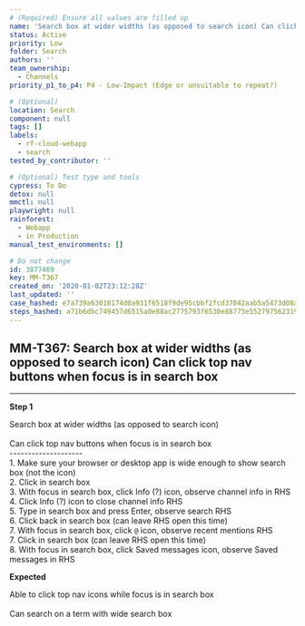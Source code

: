 ```yaml
---
# (Required) Ensure all values are filled up
name: 'Search box at wider widths (as opposed to search icon) Can click top nav buttons when focus is in search box'
status: Active
priority: Low
folder: Search
authors: ''
team_ownership:
  - Channels
priority_p1_to_p4: P4 - Low-Impact (Edge or unsuitable to repeat?)

# (Optional)
location: Search
component: null
tags: []
labels:
  - rf-cloud-webapp
  - search
tested_by_contributor: ''

# (Optional) Test type and tools
cypress: To Do
detox: null
mmctl: null
playwright: null
rainforest:
  - Webapp
  - in Production
manual_test_environments: []

# Do not change
id: 3877469
key: MM-T367
created_on: '2020-01-02T23:12:28Z'
last_updated: ''
case_hashed: e7a739a63018174d0a931f6518f9de95cbbf2fcd37042aab5a5473d08a32ef691ee0b0351933401df49935501e5e1be1
steps_hashed: a71b6dbc749457d6515a0e88ac2775793f6530e88773e5527975623197c8fc4f553c1f3ffefabc94153e3e97bbe15556
---
```


<!-- (Auto-generated) Based on frontmatter's "key" and "name" -->

## MM-T367: Search box at wider widths (as opposed to search icon) Can click top nav buttons when focus is in search box

---

**Step 1**

Search box at wider widths (as opposed to search icon)\
\
Can click top nav buttons when focus is in search box\
\--------------------\
1\. Make sure your browser or desktop app is wide enough to show search box (not the icon)\
2\. Click in search box\
3\. With focus in search box, click Info (?) icon, observe channel info in RHS\
4\. Click Info (?) icon to close channel info RHS\
5\. Type in search box and press Enter, observe search RHS\
6\. Click back in search box (can leave RHS open this time)\
7\. With focus in search box, click `@` icon, observe recent mentions RHS\
7\. Click in search box (can leave RHS open this time)\
8\. With focus in search box, click Saved messages icon, observe Saved messages in RHS

**Expected**

Able to click top nav icons while focus is in search box\
\
Can search on a term with wide search box
